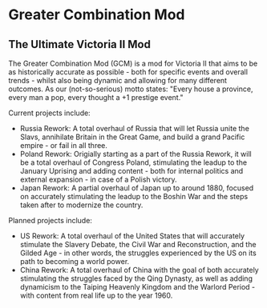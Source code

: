 # Greater Combination Mod
## The Ultimate Victoria II Mod 

The Greater Combination Mod (GCM) is a mod for Victoria II that aims to be as historically accurate as possible - both for specific events and overall trends - whilst also being dynamic and allowing for many different outcomes. As our (not-so-serious) motto states: "Every house a province, every man a pop, every thought a +1 prestige event."

Current projects include:
- Russia Rework: A total overhaul of Russia that will let Russia unite the Slavs, annihilate Britain in the Great Game, and build a grand Pacific empire - or fail in all three.
- Poland Rework: Origially starting as a part of the Russia Rework, it will be a total overhaul of Congress Poland, stimulating the leadup to the January Uprising and adding content - both for internal politics and external expansion - in case of a Polish victory.  
- Japan Rework: A partial overhaul of Japan up to around 1880, focused on accurately stimulating the leadup to the Boshin War and the steps taken after to modernize the country.

Planned projects include:
- US Rework: A total overhaul of the United States that will accurately stimulate the Slavery Debate, the Civil War and Reconstruction, and the Gilded Age - in other words, the struggles experienced by the US on its path to becoming a world power.
- China Rework: A total overhaul of China with the goal of both accurately stimulating the struggles faced by the Qing Dynasty, as well as adding dynamicism to the Taiping Heavenly Kingdom and the Warlord Period - with content from real life up to the year 1960.
